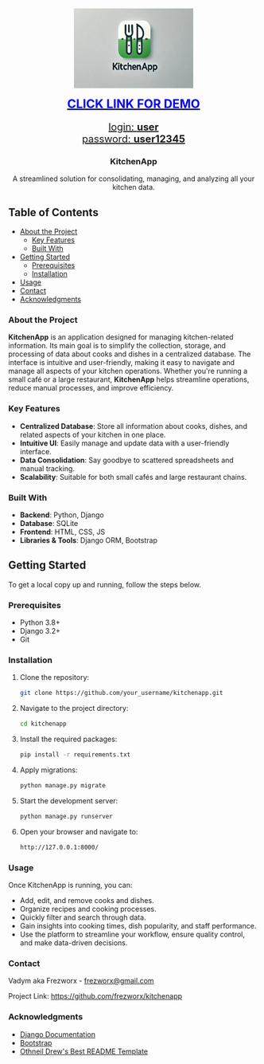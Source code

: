 <!-- PROJECT LOGO -->

<br />
<p align="center">
  <a href="https://github.com/frezworx/kitchenapp">
    <img src="static/k_app.jpg" alt="Logo" width="240" height="160">
  </a>
<br>
<p align="center">
  <a href="https://kitchenapp.onrender.com">
    <span style="color: blue; font-size: 24px; font-weight: bold; text-decoration: underline;">
    CLICK LINK FOR DEMO
    <p align="center" style="font-size: 20px;">
        login: <b>user</b> <br>
        password: <b>user12345</b>
</p>
</span>
  </a>
</p>

<h3 align="center">KitchenApp</h3>

  <p align="center">
    A streamlined solution for consolidating, managing, and analyzing all your kitchen data.
  </p>

## Table of Contents

- [About the Project](#about-the-project)
    - [Key Features](#key-features)
    - [Built With](#built-with)
- [Getting Started](#getting-started)
    - [Prerequisites](#prerequisites)
    - [Installation](#installation)
- [Usage](#usage)
- [Contact](#contact)
- [Acknowledgments](#acknowledgments)

### About the Project

**KitchenApp** is an application designed for managing kitchen-related
information. Its main goal is to simplify the collection, storage, and
processing of data about cooks and dishes in a centralized database. The
interface is intuitive and user-friendly, making it easy to navigate and manage
all aspects of your kitchen operations. Whether you're running a small café or
a large restaurant, **KitchenApp** helps streamline operations, reduce manual
processes, and improve efficiency.

### Key Features

- **Centralized Database**: Store all information about cooks, dishes, and
  related aspects of your kitchen in one place.
- **Intuitive UI**: Easily manage and update data with a user-friendly
  interface.
- **Data Consolidation**: Say goodbye to scattered spreadsheets and manual
  tracking.
- **Scalability**: Suitable for both small cafés and large restaurant chains.

### Built With

- **Backend**: Python, Django
- **Database**: SQLite
- **Frontend**: HTML, CSS, JS
- **Libraries & Tools**: Django ORM, Bootstrap

## Getting Started

To get a local copy up and running, follow the steps below.

### Prerequisites

- Python 3.8+
- Django 3.2+
- Git

### Installation

1. Clone the repository:
   ```sh
   git clone https://github.com/your_username/kitchenapp.git

2. Navigate to the project directory:
   ```sh
   cd kitchenapp

3. Install the required packages:
   ```sh
   pip install -r requirements.txt

4. Apply migrations:
   ```sh
   python manage.py migrate

5. Start the development server:
   ```sh
   python manage.py runserver

6. Open your browser and navigate to:
   ```sh
   http://127.0.0.1:8000/

### Usage

Once KitchenApp is running, you can:

- Add, edit, and remove cooks and dishes.
- Organize recipes and cooking processes.
- Quickly filter and search through data.
- Gain insights into cooking times, dish popularity, and staff performance.
- Use the platform to streamline your workflow, ensure quality control, and
  make data-driven decisions.

### Contact

Vadym aka Frezworx - frezworx@gmail.com

Project Link: https://github.com/frezworx/kitchenapp

### Acknowledgments

- <a href="https://www.djangoproject.com/">Django Documentation</a>
- <a href="https://getbootstrap.com/">Bootstrap</a>
- <a href="https://github.com/othneildrew/Best-README-Template">Othneil Drew's
  Best README Template</a>
